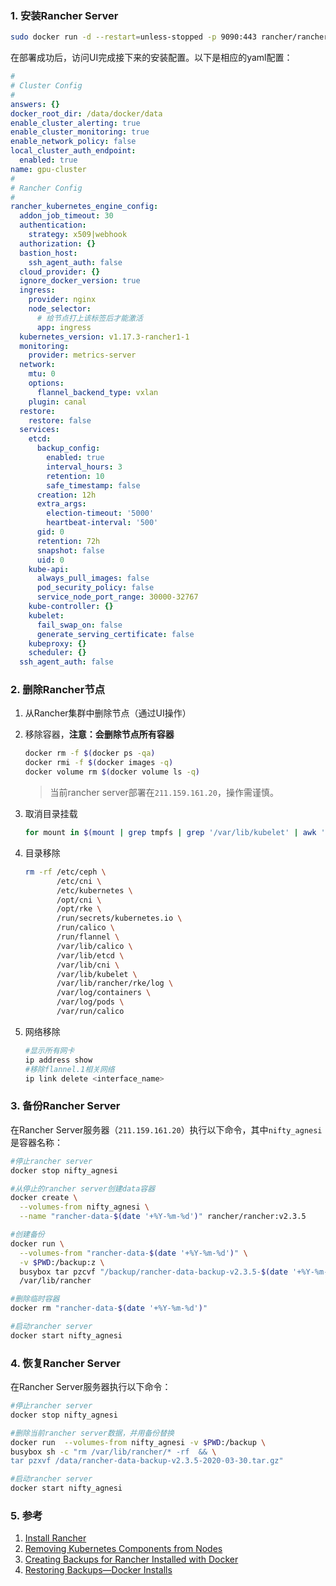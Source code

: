 ### 1. 安装Rancher Server

```bash
sudo docker run -d --restart=unless-stopped -p 9090:443 rancher/rancher:v2.3.5
```

在部署成功后，访问UI完成接下来的安装配置。以下是相应的yaml配置：

```yaml
# 
# Cluster Config
# 
answers: {}
docker_root_dir: /data/docker/data
enable_cluster_alerting: true
enable_cluster_monitoring: true
enable_network_policy: false
local_cluster_auth_endpoint:
  enabled: true
name: gpu-cluster
# 
# Rancher Config
# 
rancher_kubernetes_engine_config:
  addon_job_timeout: 30
  authentication:
    strategy: x509|webhook
  authorization: {}
  bastion_host:
    ssh_agent_auth: false
  cloud_provider: {}
  ignore_docker_version: true
  ingress:
    provider: nginx
    node_selector:
      # 给节点打上该标签后才能激活
      app: ingress
  kubernetes_version: v1.17.3-rancher1-1
  monitoring:
    provider: metrics-server
  network:
    mtu: 0
    options:
      flannel_backend_type: vxlan
    plugin: canal
  restore:
    restore: false
  services:
    etcd:
      backup_config:
        enabled: true
        interval_hours: 3
        retention: 10
        safe_timestamp: false
      creation: 12h
      extra_args:
        election-timeout: '5000'
        heartbeat-interval: '500'
      gid: 0
      retention: 72h
      snapshot: false
      uid: 0
    kube-api:
      always_pull_images: false
      pod_security_policy: false
      service_node_port_range: 30000-32767
    kube-controller: {}
    kubelet:
      fail_swap_on: false
      generate_serving_certificate: false
    kubeproxy: {}
    scheduler: {}
  ssh_agent_auth: false
```

### 2. 删除Rancher节点

1. 从Rancher集群中删除节点（通过UI操作）

2. 移除容器，**注意：会删除节点所有容器**

   ```bash
   docker rm -f $(docker ps -qa)
   docker rmi -f $(docker images -q)
   docker volume rm $(docker volume ls -q)
   ```

   > 当前rancher server部署在`211.159.161.20`，操作需谨慎。

3. 取消目录挂载

   ```bash
   for mount in $(mount | grep tmpfs | grep '/var/lib/kubelet' | awk '{ print $3 }') /var/lib/kubelet /var/lib/rancher; do umount $mount; done
   ```

4. 目录移除

   ```bash
   rm -rf /etc/ceph \
          /etc/cni \
          /etc/kubernetes \
          /opt/cni \
          /opt/rke \
          /run/secrets/kubernetes.io \
          /run/calico \
          /run/flannel \
          /var/lib/calico \
          /var/lib/etcd \
          /var/lib/cni \
          /var/lib/kubelet \
          /var/lib/rancher/rke/log \
          /var/log/containers \
          /var/log/pods \
          /var/run/calico
   ```

5. 网络移除

   ```bash
   #显示所有网卡
   ip address show
   #移除flannel.1相关网络
   ip link delete <interface_name>
   ```

### 3. 备份Rancher Server

在Rancher Server服务器（`211.159.161.20`）执行以下命令，其中`nifty_agnesi`是容器名称：

```bash
#停止rancher server
docker stop nifty_agnesi

#从停止的rancher server创建data容器
docker create \
  --volumes-from nifty_agnesi \
  --name "rancher-data-$(date '+%Y-%m-%d')" rancher/rancher:v2.3.5

#创建备份
docker run \
  --volumes-from "rancher-data-$(date '+%Y-%m-%d')" \
  -v $PWD:/backup:z \
  busybox tar pzcvf "/backup/rancher-data-backup-v2.3.5-$(date '+%Y-%m-%d').tar.gz" \
  /var/lib/rancher

#删除临时容器
docker rm "rancher-data-$(date '+%Y-%m-%d')"

#启动rancher server
docker start nifty_agnesi
```

### 4. 恢复Rancher Server

在Rancher Server服务器执行以下命令：

```bash
#停止rancher server
docker stop nifty_agnesi

#删除当前rancher server数据，并用备份替换
docker run  --volumes-from nifty_agnesi -v $PWD:/backup \
busybox sh -c "rm /var/lib/rancher/* -rf  && \
tar pzxvf /data/rancher-data-backup-v2.3.5-2020-03-30.tar.gz"

#启动rancher server
docker start nifty_agnesi
```

### 5. 参考

1. [Install Rancher](https://rancher.com/docs/rancher/v2.x/en/quick-start-guide/deployment/quickstart-manual-setup/#2-install-rancher)
2. [Removing Kubernetes Components from Nodes](https://rancher.com/docs/rancher/v2.x/en/cluster-admin/cleaning-cluster-nodes/#cleaning-a-node-manually)
3. [Creating Backups for Rancher Installed with Docker](https://rancher.com/docs/rancher/v2.x/en/backups/backups/single-node-backups/)
4. [Restoring Backups—Docker Installs](https://rancher.com/docs/rancher/v2.x/en/backups/restorations/single-node-restoration/)